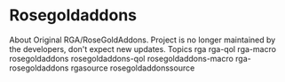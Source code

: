 # Rosegoldaddons
About Original RGA/RoseGoldAddons. Project is no longer maintained by the developers, don't expect new updates.  Topics rga rga-qol rga-macro rosegoldaddons rosegoldaddons-qol rosegoldaddons-macro rga-rosegoldaddons rgasource rosegoldaddonssource
